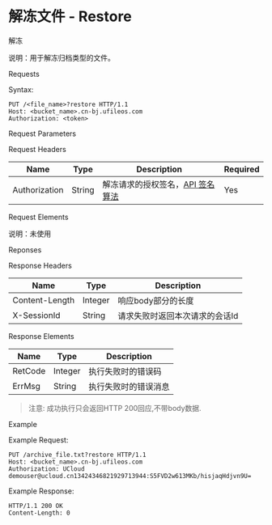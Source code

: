 # 解冻文件 - Restore 

解冻

说明：用于解冻归档类型的文件。

Requests

Syntax:

```
PUT /<file_name>?restore HTTP/1.1
Host: <bucket_name>.cn-bj.ufileos.com
Authorization: <token>
```
Request Parameters

Request Headers

|Name         |Type  |Description|Required|
|---|---|---|---|
|Authorization|String|解冻请求的授权签名，[API 签名算法](https://docs.ucloud.cn/ufile/api/authorization?id=%e6%96%87%e4%bb%b6%e7%ae%a1%e7%90%86%e7%ad%be%e5%90%8d%e7%ae%97%e6%b3%95)   |Yes     |

Request Elements

说明：未使用

Reponses

Response Headers

|Name          |Type   |Description     |
|---|---|---|
|Content-Length|Integer|响应body部分的长度     |
|X-SessionId   |String |请求失败时返回本次请求的会话Id|

Response Elements

|Name   |Type   |Description|
|---|---|---|
|RetCode|Integer|执行失败时的错误码  |
|ErrMsg |String |执行失败时的错误消息 |

> 注意: 成功执行只会返回HTTP 200回应,不带body数据.

Example

Example Request:

```
PUT /archive_file.txt?restore HTTP/1.1
Host: <bucket_name>.cn-bj.ufileos.com
Authorization: UCloud demouser@ucloud.cn13424346821929713944:S5FVD2w613MKb/hisjaqHdjvn9U=
```
Example Response:

```
HTTP/1.1 200 OK
Content-Length: 0
```

